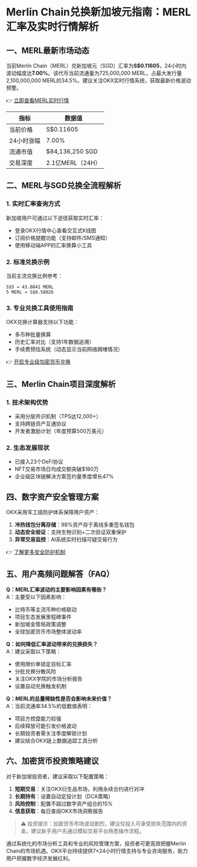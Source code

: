 # Merlin Chain兑换新加坡元指南：MERL汇率及实时行情解析

## 一、MERL最新市场动态
当前Merlin Chain（MERL）兑新加坡元（SGD）汇率为**S$0.11605**，24小时内波动幅度达**7.00%**。该代币当前流通量为725,000,000 MERL，占最大发行量2,100,000,000 MERL的34.5%。建议关注OKX实时行情系统，获取最新价格波动预警。

👉 [立即查看MERL实时行情](https://bit.ly/okx_welcome)

| 指标          | 数据值              |
|---------------|---------------------|
| 当前价格      | S$0.11605           |
| 24小时涨幅    | 7.00%               |
| 流通市值      | $84,136,250 SGD     |
| 交易深度      | 2.1亿MERL（24H）    |

## 二、MERL与SGD兑换全流程解析
### 1. 实时汇率查询方式
新加坡用户可通过以下途径获取实时汇率：
- 登录OKX行情中心查看交互式K线图
- 订阅价格提醒功能（支持邮件/SMS通知）
- 使用移动端APP的汇率换算小工具

### 2. 标准兑换示例
当前主流兑换比例参考：
```
S$5 ≈ 43.0841 MERL
5 MERL ≈ S$0.58026
```

### 3. 专业兑换工具使用指南
OKX兑换计算器支持以下功能：
- 多币种批量换算
- 历史汇率对比（支持1年数据追溯）
- 手续费预估系统（动态显示当前网络拥堵情况）

👉 [开启专业级加密货币兑换](https://bit.ly/okx_welcome)

## 三、Merlin Chain项目深度解析
### 1. 技术架构优势
- 采用分层共识机制（TPS达12,000+）
- 支持跨链资产互通协议
- 开发者激励计划（年度预算500万美元）

### 2. 生态发展现状
- 已接入23个DeFi协议
- NFT交易市场日均成交额突破$180万
- 企业级区块链解决方案签约量季度增长47%

## 四、数字资产安全管理方案
OKX采用军工级防护体系保障用户资产：
1. **冷热钱包分离存储**：98%资产存于离线多重签名钱包
2. **动态安全验证**：支持生物识别+二次验证双重保护
3. **异常交易监控**：AI系统实时扫描可疑交易行为

👉 [了解更多安全防护机制](https://bit.ly/okx_welcome)

## 五、用户高频问题解答（FAQ）
**Q：MERL汇率波动的主要影响因素有哪些？**  
A：主要受以下因素影响：  
- 比特币等主流币种价格联动  
- 项目生态发展里程碑事件  
- 新加坡金管局政策调整  
- 全球加密货币市场整体波动率

**Q：如何降低汇率波动带来的兑换损失？**  
A：建议采取以下策略：  
- 使用限价单锁定目标汇率  
- 分批兑换分散风险  
- 关注OKX学院的市场分析报告  
- 设置自动兑换触发机制

**Q：MERL的总量稀缺性是否会影响未来价值？**  
A：当前流通率34.5%的低数值表明：  
- 项目方控盘能力较强  
- 后续释放可能引发价格波动  
- 长期投资者需关注季度解锁计划  
- 建议结合OKX链上数据追踪工具分析

## 六、加密货币投资策略建议
对于新加坡投资者，建议采取以下配置策略：
1. **短期交易**：关注OKX衍生品市场，利用永续合约进行对冲
2. **长期持有**：设置自动定投计划（DCA策略）
3. **风险控制**：配置不超过数字资产组合的15%
4. **信息获取**：每日查阅OKX市场洞察报告

> ⚠️ 投资提示：加密货币市场波动剧烈，建议仅投入可承受损失范围内的资金。建议新手用户先通过模拟交易平台熟悉操作流程。

通过系统化的市场分析工具和专业的风险管理方案，投资者可更高效把握Merlin Chain的市场机遇。OKX平台持续提供7×24小时行情支持与专业咨询服务，助力用户把握数字经济发展红利。
